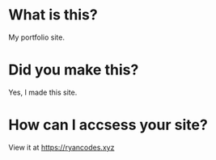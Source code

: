# What is this?
My portfolio site.

# Did you make this?
Yes, I made this site.

# How can I accsess your site?
View it at https://ryancodes.xyz

